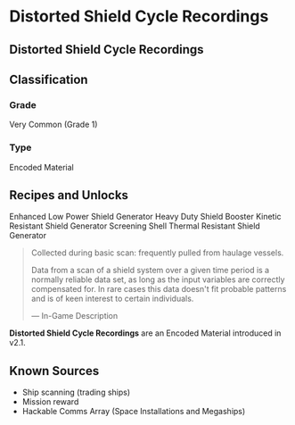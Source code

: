 # Distorted Shield Cycle Recordings
##  Distorted Shield Cycle Recordings

## Classification

### Grade

Very Common (Grade 1)

### Type

Encoded Material

## Recipes and Unlocks

Enhanced Low Power Shield Generator
 Heavy Duty Shield Booster
 Kinetic Resistant Shield Generator
 Screening Shell
 Thermal Resistant Shield Generator

> 
> 
> Collected during basic scan: frequently pulled from haulage vessels.
> 
> Data from a scan of a shield system over a given time period is a normally reliable data set, as long as the input variables are correctly compensated for. In rare cases this data doesn't fit probable patterns and is of keen interest to certain individuals.
> 
> 
> — In-Game Description
> 

**Distorted Shield Cycle Recordings** are an Encoded Material introduced in v2.1.

## Known Sources

- Ship scanning (trading ships)
- Mission reward
- Hackable Comms Array (Space Installations and Megaships)